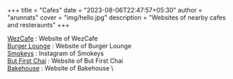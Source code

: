 +++
title = "Cafes"
date = "2023-08-06T22:47:57+05:30"
author = "arunnats"
cover = "img/hello.jpg"
description = "Websites of nearby cafes and resteraunts"
+++

[WezCafe](www.wezcafe.com/) : Website of WezCafe \
[Burger Lounge](https://burgerloungeindia.com/) : Website of Burger Lounge \
[Smokeys](https://www.instagram.com/smokeys_group/?hl=en) : Instagram of Smokeys \
[But First Chai](https://www.butfirstchai.ouronlineservice.com/) : Website of But First Chai \
[Bakehouse](https://www.yummyfried.in/) : Website of Bakehouse \
